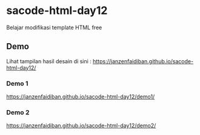 # sacode-html-day12
Belajar modifikasi template HTML free


## Demo

Lihat tampilan hasil desain di sini : https://janzenfaidiban.github.io/sacode-html-day12/

### Demo 1

https://janzenfaidiban.github.io/sacode-html-day12/demo1/

### Demo 2

https://janzenfaidiban.github.io/sacode-html-day12/demo2/